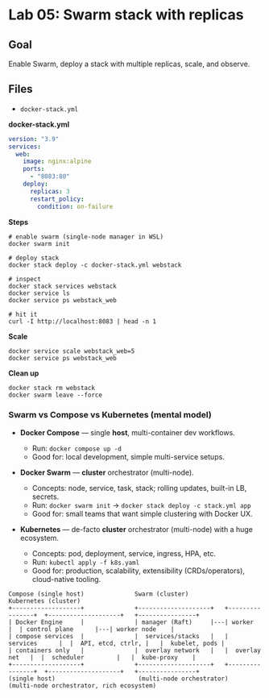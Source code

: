 # Lab 05: Swarm stack with replicas

## Goal
Enable Swarm, deploy a stack with multiple replicas, scale, and observe.

## Files
- `docker-stack.yml`

**docker-stack.yml**
```yaml
version: "3.9"
services:
  web:
    image: nginx:alpine
    ports:
      - "8083:80"
    deploy:
      replicas: 3
      restart_policy:
        condition: on-failure
```
**Steps**
```
# enable swarm (single-node manager in WSL)
docker swarm init

# deploy stack
docker stack deploy -c docker-stack.yml webstack

# inspect
docker stack services webstack
docker service ls
docker service ps webstack_web

# hit it
curl -I http://localhost:8083 | head -n 1
```
**Scale**
```
docker service scale webstack_web=5
docker service ps webstack_web
```
**Clean up**
```
docker stack rm webstack
docker swarm leave --force
```
### Swarm vs Compose vs Kubernetes (mental model)

- **Docker Compose** — single **host**, multi-container dev workflows.
  - Run: `docker compose up -d`
  - Good for: local development, simple multi-service setups.

- **Docker Swarm** — **cluster** orchestrator (multi-node).
  - Concepts: node, service, task, stack; rolling updates, built-in LB, secrets.
  - Run: `docker swarm init` → `docker stack deploy -c stack.yml app`
  - Good for: small teams that want simple clustering with Docker UX.

- **Kubernetes** — de-facto **cluster** orchestrator (multi-node) with a huge ecosystem.
  - Concepts: pod, deployment, service, ingress, HPA, etc.
  - Run: `kubectl apply -f k8s.yaml`
  - Good for: production, scalability, extensibility (CRDs/operators), cloud-native tooling.

```
Compose (single host)              Swarm (cluster)                            Kubernetes (cluster)
+-------------------+              +--------------------+   +----------------+  +--------------------+   +----------------+
| Docker Engine     |              | manager (Raft)     |---| worker         |  | control plane      |---| worker node    |
| compose services  |              |  services/stacks   |   |  services      |  |  API, etcd, ctrlr, |   |  kubelet, pods |
| containers only   |              |  overlay network   |   |  overlay net   |  |  scheduler         |   |  kube-proxy    |
+-------------------+              +--------------------+   +----------------+  +--------------------+   +----------------+
(single host)                       (multi-node orchestrator)                   (multi-node orchestrator, rich ecosystem)
```



